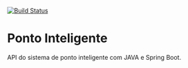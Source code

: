 [![Build Status](https://travis-ci.com/ruben-martins/ponto-inteligente-api.svg?branch=master)](https://travis-ci.com/ruben-martins/ponto-inteligente-api)
# Ponto Inteligente
API do sistema de ponto inteligente com JAVA e Spring Boot.
